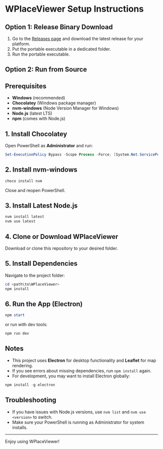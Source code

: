 # WPlaceViewer Setup Instructions

## Option 1: Release Binary Download
1. Go to the [Releases page](https://github.com/AntonBogun/WPlaceViewer/releases) and download the latest release for your platform.
2. Put the portable executable in a dedicated folder.
3. Run the portable executable.

## Option 2: Run from Source
## Prerequisites

- **Windows** (recommended)
- **Chocolatey** (Windows package manager)
- **nvm-windows** (Node Version Manager for Windows)
- **Node.js** (latest LTS)
- **npm** (comes with Node.js)

## 1. Install Chocolatey

Open PowerShell as **Administrator** and run:

```powershell
Set-ExecutionPolicy Bypass -Scope Process -Force; [System.Net.ServicePointManager]::SecurityProtocol = [System.Net.ServicePointManager]::SecurityProtocol -bor 3072; iex ((New-Object System.Net.WebClient).DownloadString('https://community.chocolatey.org/install.ps1'))
```

## 2. Install nvm-windows

```powershell
choco install nvm
```

Close and reopen PowerShell.

## 3. Install Latest Node.js

```powershell
nvm install latest
nvm use latest
```

## 4. Clone or Download WPlaceViewer

Download or clone this repository to your desired folder.

## 5. Install Dependencies

Navigate to the project folder:

```powershell
cd <path\to\WPlaceViewer>
npm install
```

## 6. Run the App (Electron)

```powershell
npm start
```
or run with dev tools:
```powershell
npm run dev
```

## Notes

- This project uses **Electron** for desktop functionality and **Leaflet** for map rendering.
- If you see errors about missing dependencies, run `npm install` again.
- For development, you may want to install Electron globally:

```powershell
npm install -g electron
```

## Troubleshooting

- If you have issues with Node.js versions, use `nvm list` and `nvm use <version>` to switch.
- Make sure your PowerShell is running as Administrator for system installs.

---

Enjoy using WPlaceViewer!

